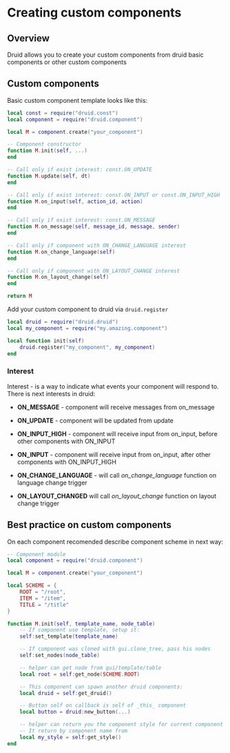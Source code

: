 # Creating custom components

## Overview
Druid allows you to create your custom components from druid basic components or other custom components


## Custom components
Basic custom component template looks like this:
```lua
local const = require("druid.const")
local component = require("druid.component")

local M = component.create("your_component")

-- Component constructor
function M.init(self, ...)
end

-- Call only if exist interest: const.ON_UPDATE
function M.update(self, dt)
end

-- Call only if exist interest: const.ON_INPUT or const.ON_INPUT_HIGH
function M.on_input(self, action_id, action)
end

-- Call only if exist interest: const.ON_MESSAGE
function M.on_message(self, message_id, message, sender)
end

-- Call only if component with ON_CHANGE_LANGUAGE interest
function M.on_change_language(self)
end

-- Call only if component with ON_LAYOUT_CHANGE interest
function M.on_layout_change(self)
end

return M
```


Add your custom component to druid via `druid.register`
```lua
local druid = require("druid.druid")
local my_component = require("my.amazing.component")

local function init(self)
	druid.register("my_component", my_component)
end
```

### Interest
Interest - is a way to indicate what events your component will respond to.
There is next interests in druid:
- **ON_MESSAGE** - component will receive messages from on_message

- **ON_UPDATE** - component will be updated from update

- **ON_INPUT_HIGH** - component will receive input from on_input, before other components with ON_INPUT

- **ON_INPUT** - component will receive input from on_input, after other components with ON_INPUT_HIGH

- **ON_CHANGE_LANGUAGE** - will call _on_change_language_ function on language change trigger

- **ON_LAYOUT_CHANGED** will call _on_layout_change_ function on layout change trigger


## Best practice on custom components
On each component recomended describe component scheme in next way:

```lua
-- Component module
local component = require("druid.component")

local M = component.create("your_component")

local SCHEME = {
	ROOT = "/root",
	ITEM = "/item",
	TITLE = "/title"
}

function M.init(self, template_name, node_table)
	-- If component use template, setup it:
	self:set_template(template_name)

	-- If component was cloned with gui.clone_tree, pass his nodes
	self:set_nodes(node_table)

	-- helper can get node from gui/template/table
	local root = self:get_node(SCHEME.ROOT)

	-- This component can spawn another druid components:
	local druid = self:get_druid()

	-- Button self on callback is self of _this_ component
	local button = druid:new_button(...)

	-- helper can return you the component style for current component
	-- It return by component name from 
	local my_style = self:get_style()
end

```